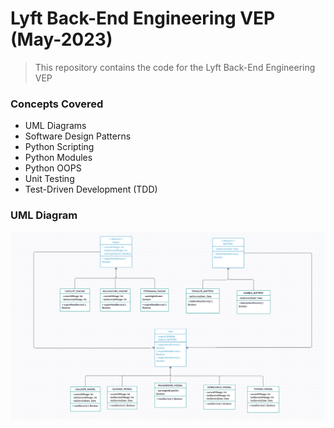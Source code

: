 # Lyft Back-End Engineering VEP (May-2023)

> This repository contains the code for the Lyft Back-End Engineering VEP

### Concepts Covered

- UML Diagrams
- Software Design Patterns
- Python Scripting
- Python Modules
- Python OOPS
- Unit Testing
- Test-Driven Development (TDD)

### UML Diagram

![UML Diagram](./asset/uml.png)
